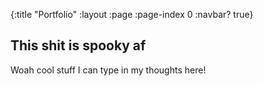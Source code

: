 {:title "Portfolio"
 :layout :page
 :page-index 0
 :navbar? true}

## This shit is spooky af

Woah cool stuff I can type in my thoughts here!
